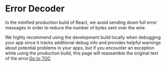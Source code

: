 
# Error Decoder


In the minified production build of React, we avoid sending down full error messages in order to reduce the number of bytes sent over the wire.

We highly recommend using the development build locally when debugging your app since it tracks additional debug info and provides helpful warnings about potential problems in your apps, but if you encounter an exception while using the production build, this page will reassemble the original text of the error.<span style="float: footnote;"><a href="./index.html#toc">Go to TOC</a></span>
